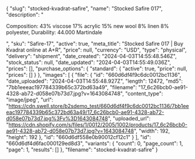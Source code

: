 {
  "slug": "stocked-kvadrat-safire",
  "name": "Stocked Safire 017",
  "description": "<p>Composition: 43% viscose 17% acrylic 15% new wool 8% linen 8% polyester, Durability: 44.000 Martindale</p>",
  "sku": "Safire-17",
  "active": true,
  "meta_title": "Stocked Safire 017 | Buy Kvadrat online at A+R",
  "price": null,
  "currency": "USD",
  "type": "physical",
  "delivery": "shipment",
  "date_created": "2024-04-03T14:55:48.546Z",
  "stock_status": null,
  "date_updated": "2024-04-03T14:55:49.036Z",
  "prices": [],
  "purchase_options": {
    "standard": {
      "active": true,
      "price": null,
      "prices": []
    }
  },
  "images": [
    {
      "file": {
        "id": "660d6df4f9c6dc0012bc1136",
        "date_uploaded": "2024-04-03T14:55:48.927Z",
        "length": 12472,
        "md5": "7bb1eeeac197784339b65c372bd63a49",
        "filename": "17_6c26bcb0-ae91-4328-ab72-d058e07b73d7.jpg?v=1643084748",
        "content_type": "image/jpeg",
        "url": "https://cdn.swell.store/b2sdemo_test/660d6df4f9c6dc0012bc1136/7bb1eeeac197784339b65c372bd63a49/17_6c26bcb0-ae91-4328-ab72-d058e07b73d7.jpg%3Fv%3D1643084748",
        "uploaded_url": "https://cdn.shopify.com/s/files/1/0012/2005/1002/products/17_6c26bcb0-ae91-4328-ab72-d058e07b73d7.jpg?v=1643084748",
        "width": 192,
        "height": 192
      },
      "id": "660d6df558e0b90012cf12c1"
    }
  ],
  "id": "660d6df4d6fac000129ed8d3",
  "variants": {
    "count": 0,
    "page_count": 1,
    "page": 1,
    "results": []
  },
  "filename": "stocked-kvadrat-safire"
}